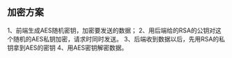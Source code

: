## 加密方案
1、前端生成AES随机密钥，加密要发送的数据；
2、用后端给的RSA的公钥对这个随机的AES私钥加密，请求时同时发送。
3、后端收到数据以后，先用RSA的私钥拿到AES的密钥
4、用AES密钥解密数据。